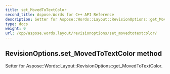 ```yaml
---
title: set_MovedToTextColor
second_title: Aspose.Words for C++ API Reference
description: Setter for Aspose::Words::Layout::RevisionOptions::get_MovedToTextColor. 
type: docs
weight: 0
url: /cpp/aspose.words.layout/revisionoptions/set_movedtotextcolor/
---
```

## RevisionOptions.set_MovedToTextColor method


Setter for Aspose::Words::Layout::RevisionOptions::get_MovedToTextColor. 

